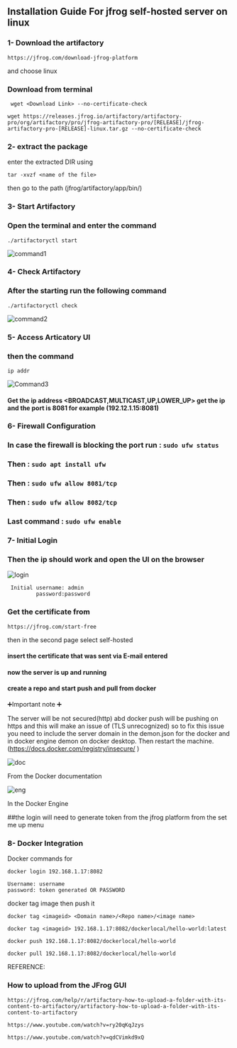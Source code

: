 ## Installation Guide For jfrog self-hosted server on linux



### 1- Download the artifactory 
```
https://jfrog.com/download-jfrog-platform
```
and choose linux
### Download from terminal 

```
 wget <Download Link> --no-certificate-check 
```

```
wget https://releases.jfrog.io/artifactory/artifactory-pro/org/artifactory/pro/jfrog-artifactory-pro/[RELEASE]/jfrog-artifactory-pro-[RELEASE]-linux.tar.gz --no-certificate-check 
```

### 2- extract the package 
enter the extracted DIR 
using 
```
tar -xvzf <name of the file>
```
then go to the path (jfrog/artifactory/app/bin/)

### 3- Start Artifactory
### Open the terminal and enter the command 

```
./artifactoryctl start
```
![command1](https://github.com/DigitalIntegerators/KnowldegeBase/assets/132379090/c41b3fa6-3b33-4f18-8de1-239e6f76fa5d)

### 4- Check Artifactory
### After the starting run the following command
```
./artifactoryctl check
``` 
![command2](https://github.com/DigitalIntegerators/KnowldegeBase/assets/132379090/66fcf179-5235-4a53-adbc-3e6e831ad19c)

### 5- Access Articatory UI
### then the command 
```
ip addr

```
![Command3](https://github.com/DigitalIntegerators/KnowldegeBase/assets/132379090/da3eac1a-7f4a-4397-b943-dac6b741ea5c)


#### Get the ip address <BROADCAST,MULTICAST,UP,LOWER_UP> get the ip and the port is 8081 for example (192.12.1.15:8081)

### 6- Firewall Configuration

### In case the firewall is blocking the port run : ```sudo ufw status```
### Then : ```sudo apt install ufw```
### Then : ```sudo ufw allow 8081/tcp```
### Then : ```sudo ufw allow 8082/tcp```
### Last command : ```sudo ufw enable ```

### 7- Initial Login 

### Then the ip should work and open the UI on the browser
![login](https://github.com/DigitalIntegerators/KnowldegeBase/assets/132379090/352bd8d6-3705-459e-aec7-5d13fec9de25)


```
 Initial username: admin 
         password:password
```
### Get the certificate from
```
https://jfrog.com/start-free 
``` 
then in the second page select self-hosted
#### insert the certificate that was sent via E-mail entered 
#### now the server is up and running 
#### create a repo and start push and pull from docker 



➕Important note ➕

The server will be not secured(http) abd docker push will be pushing on https and this will make an issue of (TLS unrecognized) so to fix this issue you need to include the server domain in the demon.json for the docker and in docker engine demon on docker desktop. Then restart the machine. 
(https://docs.docker.com/registry/insecure/ )

![doc](https://github.com/DigitalIntegerators/KnowldegeBase/assets/132379090/6916fa21-fffd-4125-ab77-a1b8106769ef)

From the Docker documentation 

![eng](https://github.com/DigitalIntegerators/KnowldegeBase/assets/132379090/5bf05f50-aa59-4038-b32f-664cd2526b2f)

In the Docker Engine 

##the login will need to generate token from the jfrog platform from the set me up menu 

### 8- Docker Integration 

Docker commands for
```
docker login 192.168.1.17:8082
```
```
Username: username 
password: token generated OR PASSWORD
```

docker tag image then push it

```
docker tag <imageid> <Domain name>/<Repo name>/<image name>
  ```
```
docker tag <imageid> 192.168.1.17:8082/dockerlocal/hello-world:latest
```
```
docker push 192.168.1.17:8082/dockerlocal/hello-world
```
```
docker pull 192.168.1.17:8082/dockerlocal/hello-world
```


REFERENCE:
### How to upload from the JFrog GUI
``` 
https://jfrog.com/help/r/artifactory-how-to-upload-a-folder-with-its-content-to-artifactory/artifactory-how-to-upload-a-folder-with-its-content-to-artifactory
```
``` 
https://www.youtube.com/watch?v=ry20qKqJzys
```
``` 
https://www.youtube.com/watch?v=qdCVimkd9xQ 
```

